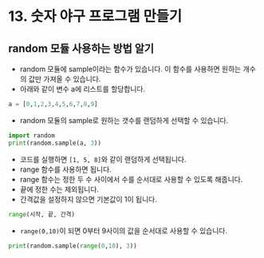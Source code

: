 # 13. 숫자 야구 프로그램 만들기
## random 모듈 사용하는 방법 알기
* random 모듈에 sample이라는 함수가 있습니다. 이 함수를 사용하면 원하는 개수의 값만 가져올 수 있습니다. 
* 아래와 같이 변수 a에 리스트를 할당합니다. 
```python 
a = [0,1,2,3,4,5,6,7,8,9]
```
* random 모듈의 sample로 원하는 갯수를 랜덤하게 선택할 수 있습니다.
```python
import random
print(random.sample(a, 3))
```
* 코드를 실행하면 ```[1, 5, 8]```와 같이 랜덤하게 선택됩니다. 
* range 함수를 사용하면 됩니다. 
* range 함수는 정한 두 수 사이에서 수를 순서대로 사용할 수 있도록 해줍니다.
* 끝에 정한 수는 제외됩니다.
* 간격값을 설정하지 않으면 기본값이 1이 됩니다.
```python
range(시작, 끝, 간격)
```
* ```range(0,10)```이 되면 0부터 9사이의 값을 순서대로 사용할 수 있습니다.
```python
print(random.sample(range(0,10), 3))
```


